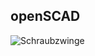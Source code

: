 ## openSCAD

![Schraubzwinge](https://github.com/frankyhub/openSCAD/blob/main/Schraubzwinge/schraubzwinge.png)
